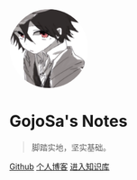 <img src="./duitang_1624603185517.png" style="zoom: 20%;border-radius: 50%;" /> 


# GojoSa's Notes

> 脚踏实地，坚实基础。

[Github](https://github.com/VioletEvGaden/GoJoSaNotes) 
[个人博客](https://www.sakurajimasa.xyz)
[进入知识库](notes/)
